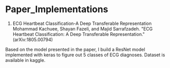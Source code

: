 # Paper_Implementations

1. ECG Heartbeat Classification-A Deep Transferable Representation
Mohammad Kachuee, Shayan Fazeli, and Majid Sarrafzadeh. "ECG Heartbeat Classification: A Deep Transferable Representation." (arXiv:1805.00794)

Based on the model presented in the paper, I build a ResNet model implemented with keras to figure out 5 classes of ECG diagnoses. Dataset is available in kaggle.

